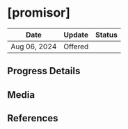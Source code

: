 # [promisor]


| Date         | Update  | Status |
| ------------ | ------- | ------ |
| Aug 06, 2024 | Offered |        |

## Progress Details


## Media


## References
